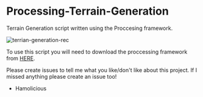 # Processing-Terrain-Generation
Terrain Generation script written using the Proccesing framework. 

<img src="https://i.ibb.co/sqTnSLq/terrian-generation-rec.gif" alt="terrian-generation-rec" border="0">

To use this script you will need to download the proccessing framework from <a href="https://processing.org/">HERE</a>.

Please create issues to tell me what you like/don't like about this project.
If I missed anything please create an issue too!

 - Hamolicious
